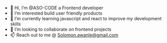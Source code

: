 - 👋 Hi, I’m @ASO-CODE a Frontend developer
- 👀 I’m interested build user friendly products 
- 🌱 I’m currently learning javascript and react to improve my development skills
- 💞️ I’m looking to collaborate on frontend projects
- 📫 Reach out to me @ Solomon.awanle@gmail.com

<!---
ASO-CODE/ASO-CODE is a ✨ special ✨ repository because its `README.md` (this file) appears on your GitHub profile.
You can click the Preview link to take a look at your changes.
--->
